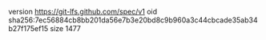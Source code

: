 version https://git-lfs.github.com/spec/v1
oid sha256:7ec56884cb8bb201da56e7b3e20bd8c9b960a3c44cbcade35ab34b27f175ef15
size 1477

